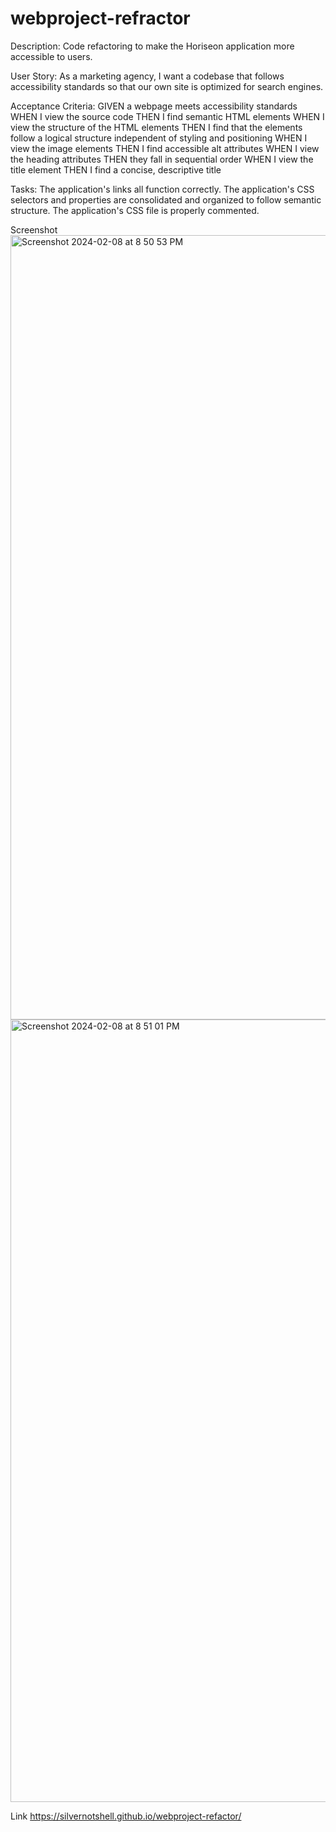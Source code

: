 # webproject-refractor
Description: Code refactoring to make the Horiseon application more accessible to users. 

User Story: As a marketing agency, I want a codebase that follows accessibility standards so that our own site is optimized for search engines. 

Acceptance Criteria: 
GIVEN a webpage meets accessibility standards
WHEN I view the source code
THEN I find semantic HTML elements
WHEN I view the structure of the HTML elements
THEN I find that the elements follow a logical structure independent of styling and positioning
WHEN I view the image elements
THEN I find accessible alt attributes
WHEN I view the heading attributes
THEN they fall in sequential order
WHEN I view the title element
THEN I find a concise, descriptive title

Tasks: 
The application's links all function correctly.
The application's CSS selectors and properties are consolidated and organized to follow semantic structure.
The application's CSS file is properly commented.

Screenshot
<img width="1255" alt="Screenshot 2024-02-08 at 8 50 53 PM" src="https://github.com/silvernotshell/webproject-refractor/assets/157558967/64d639db-c718-45dc-a08e-726440fab111">
<img width="1252" alt="Screenshot 2024-02-08 at 8 51 01 PM" src="https://github.com/silvernotshell/webproject-refractor/assets/157558967/b6a43cbb-b6d5-4364-aa04-e653edfc76f8">

Link
https://silvernotshell.github.io/webproject-refactor/
